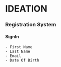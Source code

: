 # IDEATION

### Registration System
#### SignIn

```
- First Name
- Last Name
- Email
- Date Of Birth
```
